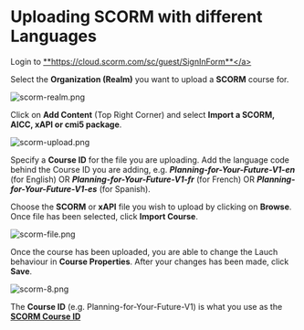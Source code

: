 # Uploading SCORM with different Languages

Login to <a href="https://cloud.scorm.com/sc/guest/SignInForm" target="_blank">**https://cloud.scorm.com/sc/guest/SignInForm**</a>

Select the **Organization (Realm)** you want to upload a **SCORM** course for.

![scorm-realm.png](https://e02.insite.com/files/sites/e02/scorm-multi-lingual/scorm-realm.png)

Click on **Add Content** (Top Right Corner) and select **Import a SCORM, AICC, xAPI or cmi5 package**.

![scorm-upload.png](https://e02.insite.com/files/sites/e02/scorm-multi-lingual/scorm-upload.png)

Specify a **Course ID** for the file you are uploading. Add the language code behind the Course ID you are adding, e.g. ***Planning-for-Your-Future-V1-en*** (for English) OR ***Planning-for-Your-Future-V1-fr*** (for French) OR ***Planning-for-Your-Future-V1-es*** (for Spanish). 

Choose the **SCORM** or **xAPI** file you wish to upload by clicking on **Browse**. Once file has been selected, click **Import Course**.

![scorm-file.png](https://e02.insite.com/files/sites/e02/scorm-multi-lingual/scorm-file.png)

Once the course has been uploaded, you are able to change the Lauch behaviour in **Course Properties**. After your changes has been made, click **Save**.

![scorm-8.png](https://e02.insite.com/files/sites/global/upload-scorm-course/scorm-8.png)

The **Course ID** (e.g. Planning-for-Your-Future-V1) is what you use as the <a href="https://e02.insite.com/portals/portal/courses/scorm-courses/adding-scorm-courses" target="_blank"> **SCORM Course ID**</a>
